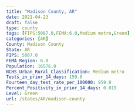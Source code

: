 ```yaml
---
title: "Madison County, AR"
date: 2021-04-23
draft: false
type: county
tags: [FIPS:5087.0,FEMA:6.0,Medium metro,Green]
categories: [AR]
County: Madison County
State: AR
FIPS: 5087.0
FEMA_Region: 6.0
Population: 16576.0
NCHS_Urban_Rural_Classification: Medium metro
Tests_in_prior_14_days: 159.0
Fourteen_day_test_rate_per_100000: 959.0
Percent_Positivity_in_prior_14_days: 0.019
Level: Green
url: /states/AR/madison-county
---
```




